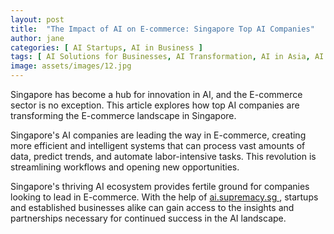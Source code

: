 ```yaml
---
layout: post
title:  "The Impact of AI on E-commerce: Singapore Top AI Companies"
author: jane
categories: [ AI Startups, AI in Business ]
tags: [ AI Solutions for Businesses, AI Transformation, AI in Asia, AI for Business, AI Revolution ]
image: assets/images/12.jpg
---
```


Singapore has become a hub for innovation in AI, and the E-commerce sector is no exception. This article explores how top AI companies are transforming the E-commerce landscape in Singapore.

Singapore's AI companies are leading the way in E-commerce, creating more efficient and intelligent systems that can process vast amounts of data, predict trends, and automate labor-intensive tasks. This revolution is streamlining workflows and opening new opportunities.

Singapore's thriving AI ecosystem provides fertile ground for companies looking to lead in E-commerce. With the help of <a href="https://ai.supremacy.sg" target="_blank"> ai.supremacy.sg </a>, startups and established businesses alike can gain access to the insights and partnerships necessary for continued success in the AI landscape.
